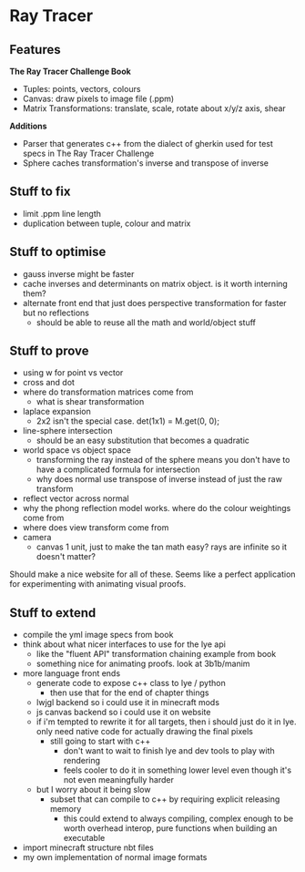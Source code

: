 # Ray Tracer

## Features

**The Ray Tracer Challenge Book**

- Tuples: points, vectors, colours
- Canvas: draw pixels to image file (.ppm)
- Matrix Transformations: translate, scale, rotate about x/y/z axis, shear 

**Additions**

- Parser that generates c++ from the dialect of gherkin used for test specs in The Ray Tracer Challenge 
- Sphere caches transformation's inverse and transpose of inverse

## Stuff to fix

- limit .ppm line length
- duplication between tuple, colour and matrix

## Stuff to optimise

- gauss inverse might be faster
- cache inverses and determinants on matrix object. is it worth interning them?
- alternate front end that just does perspective transformation for faster but no reflections
  - should be able to reuse all the math and world/object stuff 

## Stuff to prove

- using w for point vs vector  
- cross and dot
- where do transformation matrices come from
  - what is shear transformation
- laplace expansion
    - 2x2 isn't the special case. det(1x1) = M.get(0, 0);
- line-sphere intersection
    - should be an easy substitution that becomes a quadratic
- world space vs object space
  - transforming the ray instead of the sphere means you don't have to have a complicated formula for intersection 
  - why does normal use transpose of inverse instead of just the raw transform
- reflect vector across normal
- why the phong reflection model works. where do the colour weightings come from 
- where does view transform come from
- camera
  - canvas 1 unit, just to make the tan math easy? rays are infinite so it doesn't matter?

Should make a nice website for all of these. Seems like a perfect application for experimenting with animating visual proofs.

## Stuff to extend

- compile the yml image specs from book 
- think about what nicer interfaces to use for the lye api
  - like the "fluent API" transformation chaining example from book
  - something nice for animating proofs. look at 3b1b/manim
- more language front ends
  - generate code to expose c++ class to lye / python 
    - then use that for the end of chapter things
  - lwjgl backend so i could use it in minecraft mods
  - js canvas backend so i could use it on website
  - if i'm tempted to rewrite it for all targets, then i should just do it in lye. only need native code for actually drawing the final pixels 
    - still going to start with c++
        - don't want to wait to finish lye and dev tools to play with rendering 
        - feels cooler to do it in something lower level even though it's not even meaningfully harder
  - but I worry about it being slow
    - subset that can compile to c++ by requiring explicit releasing memory 
      - this could extend to always compiling, complex enough to be worth overhead interop, pure functions when building an executable
- import minecraft structure nbt files 
- my own implementation of normal image formats
